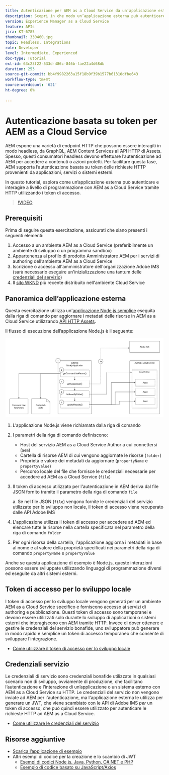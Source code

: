 ```yaml
---
title: Autenticazione per AEM as a Cloud Service da un’applicazione esterna
description: Scopri in che modo un’applicazione esterna può autenticare e interagire a livello di programmazione con AEM as a Cloud Service tramite HTTP utilizzando Token di accesso per lo sviluppo locale e Credenziali di servizio.
version: Experience Manager as a Cloud Service
feature: APIs
jira: KT-6785
thumbnail: 330460.jpg
topic: Headless, Integrations
role: Developer
level: Intermediate, Experienced
doc-type: Tutorial
exl-id: 63c23f22-533d-486c-846b-fae22a4d68db
duration: 253
source-git-commit: bb4f9982263a15f18b9f39b1577b61310dfbe643
workflow-type: tm+mt
source-wordcount: '621'
ht-degree: 0%

---
```


# Autenticazione basata su token per AEM as a Cloud Service

AEM espone una varietà di endpoint HTTP che possono essere interagiti in modo headless, da GraphQL, AEM Content Services all’API HTTP di Assets. Spesso, questi consumatori headless devono effettuare l’autenticazione ad AEM per accedere a contenuti o azioni protetti. Per facilitare questa fase, AEM supporta l’autenticazione basata su token delle richieste HTTP provenienti da applicazioni, servizi o sistemi esterni.

In questo tutorial, esplora come un’applicazione esterna può autenticare e interagire a livello di programmazione con AEM as a Cloud Service tramite HTTP utilizzando i token di accesso.

>[!VIDEO](https://video.tv.adobe.com/v/330460?quality=12&learn=on)

## Prerequisiti

Prima di seguire questa esercitazione, assicurati che siano presenti i seguenti elementi:

1. Accesso a un ambiente AEM as a Cloud Service (preferibilmente un ambiente di sviluppo o un programma sandbox)
1. Appartenenza al profilo di prodotto Amministratore AEM per i servizi di authoring dell’ambiente AEM as a Cloud Service
1. Iscrizione o accesso all&#39;amministratore dell&#39;organizzazione Adobe IMS (sarà necessario eseguire un&#39;inizializzazione una tantum delle [credenziali del servizio](./service-credentials.md))
1. Il [sito WKND](https://github.com/adobe/aem-guides-wknd) più recente distribuito nell&#39;ambiente Cloud Service

## Panoramica dell’applicazione esterna

Questa esercitazione utilizza un&#39;[applicazione Node.js semplice](./assets/aem-guides_token-authentication-external-application.zip) eseguita dalla riga di comando per aggiornare i metadati delle risorse in AEM as a Cloud Service utilizzando [API HTTP Assets](https://experienceleague.adobe.com/docs/experience-manager-cloud-service/assets/admin/mac-api-assets.html?lang=it).

Il flusso di esecuzione dell’applicazione Node.js è il seguente:

![Applicazione esterna](./assets/overview/external-application.png)

1. L’applicazione Node.js viene richiamata dalla riga di comando
1. I parametri della riga di comando definiscono:
   + Host del servizio AEM as a Cloud Service Author a cui connettersi (`aem`)
   + Cartella di risorse AEM di cui vengono aggiornate le risorse (`folder`)
   + Proprietà e valore dei metadati da aggiornare (`propertyName` e `propertyValue`)
   + Percorso locale del file che fornisce le credenziali necessarie per accedere ad AEM as a Cloud Service (`file`)
1. Il token di accesso utilizzato per l&#39;autenticazione in AEM deriva dal file JSON fornito tramite il parametro della riga di comando `file`

   a. Se nel file JSON (`file`) vengono fornite le credenziali del servizio utilizzate per lo sviluppo non locale, il token di accesso viene recuperato dalle API Adobe IMS
1. L&#39;applicazione utilizza il token di accesso per accedere ad AEM ed elencare tutte le risorse nella cartella specificata nel parametro della riga di comando `folder`
1. Per ogni risorsa della cartella, l&#39;applicazione aggiorna i metadati in base al nome e al valore della proprietà specificati nei parametri della riga di comando `propertyName` e `propertyValue`

Anche se questa applicazione di esempio è Node.js, queste interazioni possono essere sviluppate utilizzando linguaggi di programmazione diversi ed eseguite da altri sistemi esterni.

## Token di accesso per lo sviluppo locale

I token di accesso per lo sviluppo locale vengono generati per un ambiente AEM as a Cloud Service specifico e forniscono accesso ai servizi di authoring e pubblicazione.  Questi token di accesso sono temporanei e devono essere utilizzati solo durante lo sviluppo di applicazioni o sistemi esterni che interagiscono con AEM tramite HTTP. Invece di dover ottenere e gestire le credenziali del servizio bonafide, uno sviluppatore può generare in modo rapido e semplice un token di accesso temporaneo che consente di sviluppare l’integrazione.

+ [Come utilizzare il token di accesso per lo sviluppo locale](./local-development-access-token.md)

## Credenziali servizio

Le credenziali di servizio sono credenziali bonafide utilizzate in qualsiasi scenario non di sviluppo, ovviamente di produzione, che facilitano l’autenticazione e l’interazione di un’applicazione o un sistema esterno con AEM as a Cloud Service su HTTP. Le credenziali del servizio non vengono inviate ad AEM per l&#39;autenticazione, ma l&#39;applicazione esterna le utilizza per generare un JWT, che viene scambiato con le API di Adobe IMS _per_ un token di accesso, che può quindi essere utilizzato per autenticare le richieste HTTP ad AEM as a Cloud Service.

+ [Come utilizzare le credenziali del servizio](./service-credentials.md)

## Risorse aggiuntive

+ [Scarica l’applicazione di esempio](./assets/aem-guides_token-authentication-external-application.zip)
+ Altri esempi di codice per la creazione e lo scambio di JWT
   + [Esempi di codici Node.js, Java, Python, C#.NET e PHP](https://developer.adobe.com/developer-console/docs/guides/authentication/JWT/samples)
   + [Esempio di codice basato su JavaScript/Axios](https://github.com/adobe/aemcs-api-client-lib)
